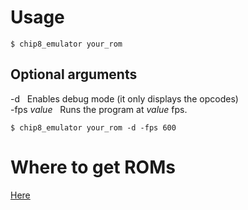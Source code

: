 # Usage
```
$ chip8_emulator your_rom
```
## Optional arguments 
-d   &nbsp;&nbsp;Enables debug mode (it only displays the opcodes)  
-fps *value*    &nbsp;&nbsp;Runs the program at *value* fps.  
```
$ chip8_emulator your_rom -d -fps 600
```

# Where to get ROMs
[Here](https://github.com/badlogic/chip8/tree/master/roms)

